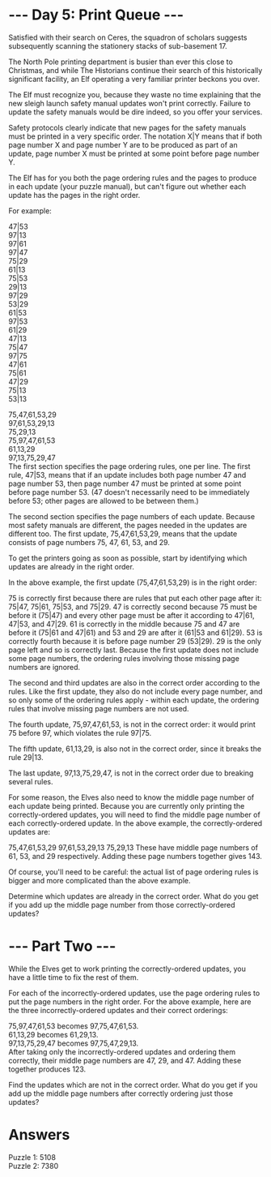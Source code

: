 # --- Day 5: Print Queue ---
Satisfied with their search on Ceres, the squadron of scholars suggests subsequently scanning the stationery stacks of sub-basement 17.

The North Pole printing department is busier than ever this close to Christmas, and while The Historians continue their search of this historically significant facility, an Elf operating a very familiar printer beckons you over.

The Elf must recognize you, because they waste no time explaining that the new sleigh launch safety manual updates won't print correctly. Failure to update the safety manuals would be dire indeed, so you offer your services.

Safety protocols clearly indicate that new pages for the safety manuals must be printed in a very specific order. The notation X|Y means that if both page number X and page number Y are to be produced as part of an update, page number X must be printed at some point before page number Y.

The Elf has for you both the page ordering rules and the pages to produce in each update (your puzzle manual), but can't figure out whether each update has the pages in the right order.

For example:

47|53  
97|13   
97|61   
97|47       
75|29   
61|13   
75|53   
29|13   
97|29   
53|29     
61|53  
97|53  
61|29  
47|13  
75|47  
97|75  
47|61  
75|61  
47|29  
75|13  
53|13  

75,47,61,53,29  
97,61,53,29,13  
75,29,13  
75,97,47,61,53  
61,13,29  
97,13,75,29,47    
The first section specifies the page ordering rules, one per line. The first rule, 47|53, means that if an update includes both page number 47 and page number 53, then page number 47 must be printed at some point before page number 53. (47 doesn't necessarily need to be immediately before 53; other pages are allowed to be between them.)

The second section specifies the page numbers of each update. Because most safety manuals are different, the pages needed in the updates are different too. The first update, 75,47,61,53,29, means that the update consists of page numbers 75, 47, 61, 53, and 29.

To get the printers going as soon as possible, start by identifying which updates are already in the right order.

In the above example, the first update (75,47,61,53,29) is in the right order:

75 is correctly first because there are rules that put each other page after it: 75|47, 75|61, 75|53, and 75|29.
47 is correctly second because 75 must be before it (75|47) and every other page must be after it according to 47|61, 47|53, and 47|29.
61 is correctly in the middle because 75 and 47 are before it (75|61 and 47|61) and 53 and 29 are after it (61|53 and 61|29).
53 is correctly fourth because it is before page number 29 (53|29).
29 is the only page left and so is correctly last.
Because the first update does not include some page numbers, the ordering rules involving those missing page numbers are ignored.

The second and third updates are also in the correct order according to the rules. Like the first update, they also do not include every page number, and so only some of the ordering rules apply - within each update, the ordering rules that involve missing page numbers are not used.

The fourth update, 75,97,47,61,53, is not in the correct order: it would print 75 before 97, which violates the rule 97|75.

The fifth update, 61,13,29, is also not in the correct order, since it breaks the rule 29|13.

The last update, 97,13,75,29,47, is not in the correct order due to breaking several rules.

For some reason, the Elves also need to know the middle page number of each update being printed. Because you are currently only printing the correctly-ordered updates, you will need to find the middle page number of each correctly-ordered update. In the above example, the correctly-ordered updates are:

75,47,61,53,29
97,61,53,29,13
75,29,13
These have middle page numbers of 61, 53, and 29 respectively. Adding these page numbers together gives 143.

Of course, you'll need to be careful: the actual list of page ordering rules is bigger and more complicated than the above example.

Determine which updates are already in the correct order. What do you get if you add up the middle page number from those correctly-ordered updates?

# --- Part Two ---
While the Elves get to work printing the correctly-ordered updates, you have a little time to fix the rest of them.

For each of the incorrectly-ordered updates, use the page ordering rules to put the page numbers in the right order. For the above example, here are the three incorrectly-ordered updates and their correct orderings:

75,97,47,61,53 becomes 97,75,47,61,53.  
61,13,29 becomes 61,29,13.  
97,13,75,29,47 becomes 97,75,47,29,13.  
After taking only the incorrectly-ordered updates and ordering them correctly, their middle page numbers are 47, 29, and 47. Adding these together produces 123.

Find the updates which are not in the correct order. What do you get if you add up the middle page numbers after correctly ordering just those updates?

# Answers
Puzzle 1: 5108   
Puzzle 2: 7380  